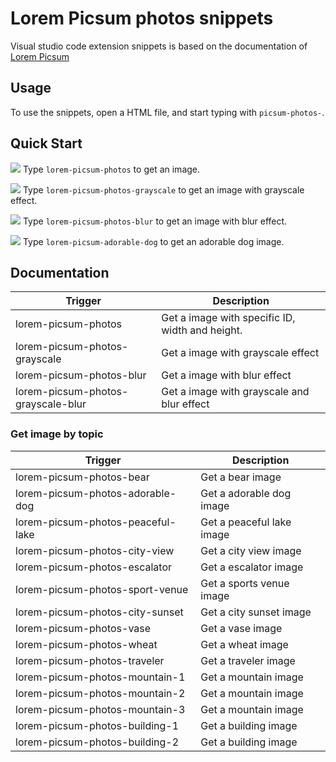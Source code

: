 # Lorem Picsum photos snippets

Visual studio code extension snippets is based on the documentation of [Lorem Picsum](https://picsum.photos/)

## Usage

To use the snippets, open a HTML file, and start typing with `picsum-photos-`.

## Quick Start

![](https://i.imgur.com/4kJ4Bw4.gif)
Type `lorem-picsum-photos` to get an image.

![](https://i.imgur.com/2pKJH6I.gif)
Type `lorem-picsum-photos-grayscale` to get an image with grayscale effect.

![](https://i.imgur.com/JO70kl1.gif)
Type `lorem-picsum-photos-blur` to get an image with blur effect.

![](https://i.imgur.com/VBwa0l1.gif)
Type `lorem-picsum-adorable-dog` to get an adorable dog image.

## Documentation

Trigger | Description
--- | ---
lorem-picsum-photos | Get a image with specific ID, width and height.
lorem-picsum-photos-grayscale | Get a image with grayscale effect
lorem-picsum-photos-blur | Get a image with blur effect
lorem-picsum-photos-grayscale-blur | Get a image with grayscale and blur effect

### Get image by topic

Trigger | Description
--- | ---
lorem-picsum-photos-bear | Get a bear image
lorem-picsum-photos-adorable-dog | Get a adorable dog image
lorem-picsum-photos-peaceful-lake | Get a peaceful lake image
lorem-picsum-photos-city-view | Get a city view image
lorem-picsum-photos-escalator | Get a escalator image
lorem-picsum-photos-sport-venue | Get a sports venue image
lorem-picsum-photos-city-sunset | Get a city sunset image
lorem-picsum-photos-vase | Get a vase image
lorem-picsum-photos-wheat | Get a wheat image
lorem-picsum-photos-traveler | Get a traveler image
lorem-picsum-photos-mountain-1 | Get a mountain image
lorem-picsum-photos-mountain-2 | Get a mountain image
lorem-picsum-photos-mountain-3 | Get a mountain image
lorem-picsum-photos-building-1 | Get a building image
lorem-picsum-photos-building-2 | Get a building image